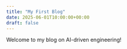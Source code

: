 ```yaml
---
title: "My First Blog"
date: 2025-06-01T10:00:00+00:00
draft: false
---
```


Welcome to my blog on AI-driven engineering!
